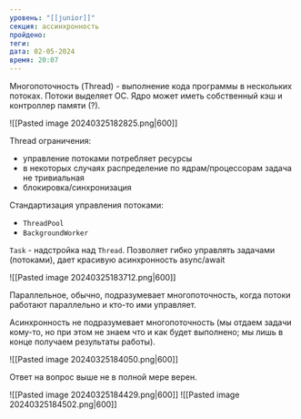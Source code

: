 ```yaml
---
уровень: "[[junior]]"
секция: aссинхронность
пройдено: 
теги: 
дата: 02-05-2024
время: 20:07
---
```

Многопоточность (Thread) - выполнение кода программы в нескольких потоках. Потоки выделяет ОС. Ядро может иметь собственный кэш и контроллер памяти (?). 

![[Pasted image 20240325182825.png|600]]

Thread ограничения:
- управление потоками потребляет ресурсы
- в некоторых случаях распределение по ядрам/процессорам задача не тривиальная
- блокировка/синхронизация

Стандартизация управления потоками:
- `ThreadPool`
- `BackgroundWorker`

`Task` - надстройка над `Thread`. Позволяет гибко управлять задачами (потоками), дает красивую асинхронность async/await

![[Pasted image 20240325183712.png|600]]

Параллельное, обычно, подразумевает многопоточность, когда потоки работают параллельно и кто-то ими управляет.

Асинхронность не подразумевает многопоточность (мы отдаем задачи кому-то, но при этом не знаем что и как будет выполнено; мы лишь в конце получаем результаты работы).

![[Pasted image 20240325184050.png|600]]

Ответ на вопрос выше не в полной мере верен.

![[Pasted image 20240325184429.png|600]]
![[Pasted image 20240325184502.png|600]]